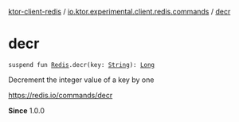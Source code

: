 [ktor-client-redis](../index.md) / [io.ktor.experimental.client.redis.commands](index.md) / [decr](./decr.md)

# decr

`suspend fun `[`Redis`](../io.ktor.experimental.client.redis/-redis/index.md)`.decr(key: `[`String`](https://kotlinlang.org/api/latest/jvm/stdlib/kotlin/-string/index.html)`): `[`Long`](https://kotlinlang.org/api/latest/jvm/stdlib/kotlin/-long/index.html)

Decrement the integer value of a key by one

https://redis.io/commands/decr

**Since**
1.0.0

